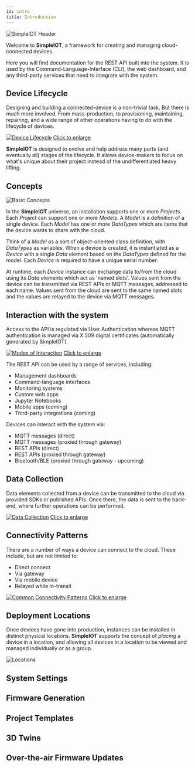 ```yaml
---
id: intro
title: Introduction
---
```

![SimpleIOT Header](/img/api/Slide0.png)

Welcome to **SimpleIOT**, a framework for creating and managing cloud-connected devices.

Here you will find documentation for the REST API built into the system. It is used by the Command-Language-Interface (CLI),
the web dashboard, and any third-party services that need to integrate with the system.

## Device Lifecycle

Designing and building a connected-device is a non-trivial task. But there is much more involved. From mass-production, to provisioning,
maintaining, repairing, and a wide range of other operations having to do with the lifecycle of devices.

[![Device Lifecycle](/img/api/Slide5.png)](/img/api/Slide5.png)
[Click to enlarge](/img/api/Slide5.png)

**SimpleIOT** is designed to evolve and help address many parts (and eventually all) stages of the lifecycle. It allows
device-makers to focus on what's unique about their project instead of the undifferentiated heavy lifting.

## Concepts

![Basic Concepts](/img/api/Slide1.png)

In the **SimpleIOT** universe, an installation supports one or more *Projects*. Each *Project* can support one or more
*Models*. A *Model* is a definition of a single device. Each *Model* has one or more *DataTypes* which are items that
the device wants to share with the cloud.

Think of a *Model* as a sort of object-oriented class definition, with *DataTypes* as variables. When a device is created, it
is instantiated as a *Device* with a single *Data* element based on the *DataTypes* defined for the model. Each *Device*
is required to have a unique serial number.

At runtime, each *Device* instance can exchange data to/from the cloud using its *Data* elements which act as 'named slots'.
Values sent from the device can be transmitted via REST APIs or MQTT messages, addressed to each name. Values sent from the cloud
are sent to the same named slots and the values are relayed to the device via MQTT messages.

## Interaction with the system

Access to the API is regulated via User Authentication whereas MQTT authentication is managed via X.509 digital
certificates (automatically generated by SimpleIOT).

[![Modes of Interaction](/img/api/Slide2.png)](/img/api/Slide2.png)
[Click to enlarge](/img/api/Slide2.png)

The REST API can be used by a range of services, including:

- Management dashboards
- Command-language interfaces
- Monitoring systems
- Custom web apps
- Jupyter Notebooks
- Mobile apps (coming)
- Third-party integrations (coming)

Devices can interact with the system via:

- MQTT messages (direct)
- MQTT messages (proxied through gateway)
- REST APIs (direct)
- REST APIs (proxied through gateway)
- Bluetooth/BLE (proxied through gateway - upcoming)

## Data Collection

Data elements collected from a device can be transmitted to the cloud via provided SDKs or published APIs. Once there,
the data is sent to the back-end, where further operations can be performed.

[![Data Collection](/img/api/Slide3.png)](/img/api/Slide3.png)
[Click to enlarge](/img/api/Slide3.png)

## Connectivity Patterns

There are a number of ways a device can connect to the cloud. These include, but are not limited to:

- Direct connect
- Via gateway
- Via mobile device
- Relayed while in-transit

[![Common Connectivity Patterns](/img/api/Slide6.png)](/img/api/Slide6.png)
[Click to enlarge](/img/api/Slide6.png)

## Deployment Locations

Once devices have gone into production, instances can be installed in distinct physical locations.
**SimpleIOT** supports the concept of *placing* a device in a location, and allowing all devices in a
location to be viewed and managed individually or as a group.

![Locations](/img/api/Slide4.png)

## System Settings

## Firmware Generation

## Project Templates

## 3D Twins

## Over-the-air Firmware Updates

